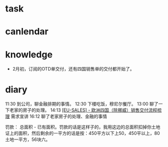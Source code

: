 # task

# canlendar

# knowledge
- 2月初，订阅的OTD单交付，还有四国销售单的交付都开始了。

# diary

11:30 到公司，聊金融排期的事情。
12:30 下楼吃饭，穆尼尔餐厅。
13:00 聊了一下老家的房子的处理。
14:13 [[EU-SALES] - 欧洲四国（除挪威）销售交付流程梳理](https://nio.feishu.cn/docx/HPjodtOe4oOmLexk9lpcAOrPnng) 需求宣讲
16:12 聊了老家房子的处理、金融的事情

罚款：
	总面积 - 已有面积。罚款的话是这样子的，我用这边的总面积扣掉你土地证上的面积，然后剩余的一平方的话是按：450平方以下上50，450平以上，80土地一平方，56块六。